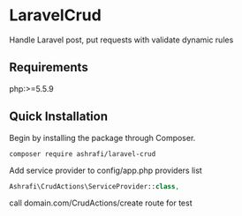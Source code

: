 # LaravelCrud
Handle Laravel post, put requests with validate dynamic rules

Requirements
------------
php:>=5.5.9

Quick Installation
------------------
Begin by installing the package through Composer.

```
composer require ashrafi/laravel-crud
```

Add service provider to config/app.php providers list

```php
Ashrafi\CrudActions\ServiceProvider::class,
```

call domain.com/CrudActions/create route for test
